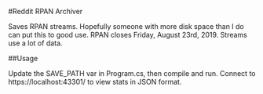#Reddit RPAN Archiver

Saves RPAN streams. Hopefully someone with more disk space than I do can put this to good use. RPAN closes Friday, August 23rd, 2019. Streams use a lot of data.

##Usage

Update the SAVE_PATH var in Program.cs, then compile and run. Connect to https://localhost:43301/ to view stats in JSON format.